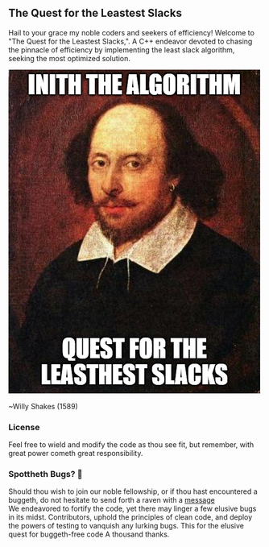 <H2>The Quest for the Leastest Slacks</H2>

<p>Hail to your grace my noble coders and seekers of efficiency! 
  Welcome to "The Quest for the Leastest Slacks,". A C++ endeavor devoted to chasing the pinnacle of efficiency by implementing the least slack algorithm, seeking the most optimized solution.
</p>

![Image](https://github.com/Tjempo/LeastSlack/blob/readme-update/images/QuestforSlacks.png?raw=true)

~Willy Shakes (1589)

<h3>License</h3>
Feel free to wield and modify the code as thou see fit, but remember, with great power cometh great responsibility.

<h3> Spottheth Bugs? 🐛 </h3>
Should thou wish to join our noble fellowship, or if thou hast encountered a buggeth, do not hesitate to send forth a raven with a <a href="https://youtu.be/73pWy7cLnMg?si=dKtqGOBuTZGo0T84&t=27"target="_blank">message</a>
<br>
We endeavored to fortify the code, yet there may linger a few elusive bugs in its midst. Contributors, uphold the principles of clean code, and deploy the powers of testing to vanquish any lurking bugs. This for the elusive quest for buggeth-free code
A thousand thanks.

